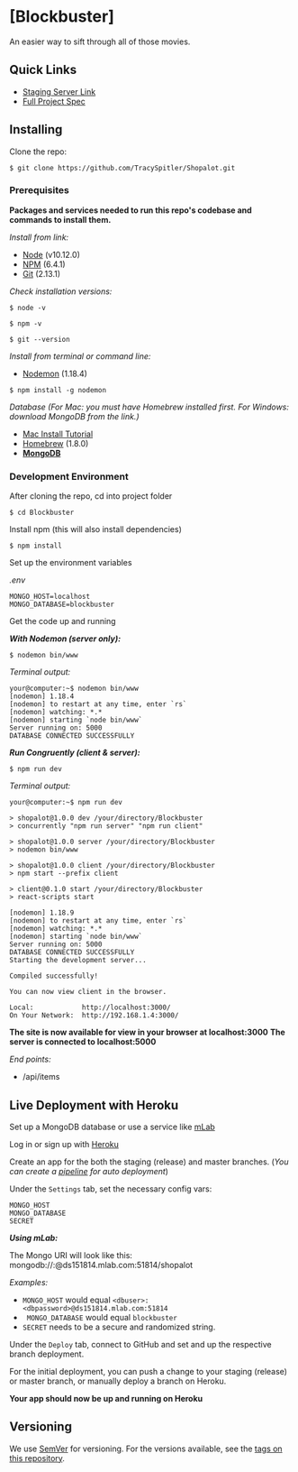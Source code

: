 # [Blockbuster]

An easier way to sift through all of those movies.

## Quick Links

* [Staging Server Link](https://codeteers-shopalot-staging.herokuapp.com/)
* [Full Project Spec](https://github.com/TracySpitler/Shopalot/blob/dev/README.md)

## Installing

Clone the repo:

```
$ git clone https://github.com/TracySpitler/Shopalot.git
```

### Prerequisites

__Packages and services needed to run this repo's codebase and commands to install them.__

_Install from link:_

* [Node](https://nodejs.org/en/) (v10.12.0)
* [NPM](https://www.npmjs.com/get-npm) (6.4.1)
* [Git](https://git-scm.com/) (2.13.1)

_Check installation versions:_

```
$ node -v
```
```
$ npm -v
```
```
$ git --version
```

_Install from terminal or command line:_

* [Nodemon](https://nodemon.io/) (1.18.4)

```
$ npm install -g nodemon
```

_Database (For Mac: you must have Homebrew installed first. For Windows: download MongoDB from the link.)_
* [Mac Install Tutorial](https://treehouse.github.io/installation-guides/mac/mongo-mac.html)
* [Homebrew](https://brew.sh/) (1.8.0)
* __[MongoDB](https://www.mongodb.com/)__

### Development Environment

After cloning the repo, cd into project folder

```
$ cd Blockbuster
```

Install npm (this will also install dependencies)

```
$ npm install
```

Set up the environment variables

_.env_

```
MONGO_HOST=localhost
MONGO_DATABASE=blockbuster
```

Get the code up and running

**_With Nodemon (server only):_**

```
$ nodemon bin/www
```

_Terminal output:_

```
your@computer:~$ nodemon bin/www
[nodemon] 1.18.4
[nodemon] to restart at any time, enter `rs`
[nodemon] watching: *.*
[nodemon] starting `node bin/www`
Server running on: 5000
DATABASE CONNECTED SUCCESSFULLY
```

**_Run Congruently (client & server):_**

```
$ npm run dev
```

_Terminal output:_

```
your@computer:~$ npm run dev

> shopalot@1.0.0 dev /your/directory/Blockbuster
> concurrently "npm run server" "npm run client"

> shopalot@1.0.0 server /your/directory/Blockbuster
> nodemon bin/www

> shopalot@1.0.0 client /your/directory/Blockbuster
> npm start --prefix client

> client@0.1.0 start /your/directory/Blockbuster
> react-scripts start

[nodemon] 1.18.9
[nodemon] to restart at any time, enter `rs`
[nodemon] watching: *.*
[nodemon] starting `node bin/www`
Server running on: 5000
DATABASE CONNECTED SUCCESSFULLY
Starting the development server...

Compiled successfully!

You can now view client in the browser.

Local:            http://localhost:3000/
On Your Network:  http://192.168.1.4:3000/
```

__The site is now available for view in your browser at localhost:3000__
__The server is connected to localhost:5000__

_End points:_
* /api/items

## Live Deployment with Heroku

Set up a MongoDB database or use a service like [mLab](https://mlab.com/)

Log in or sign up with [Heroku](https://www.heroku.com/)

Create an app for the both the staging (release) and master branches. (_You can create a [pipeline](https://devcenter.heroku.com/articles/pipelines) for auto deployment_)

Under the ```Settings``` tab, set the necessary config vars:
```
MONGO_HOST
MONGO_DATABASE
SECRET
```

*__Using mLab:__*

The Mongo URI will look like this: mongodb://<dbuser>:<dbpassword>@ds151814.mlab.com:51814/shopalot

_Examples:_

* ```MONGO_HOST``` would equal ```<dbuser>:<dbpassword>@ds151814.mlab.com:51814```
* ``` MONGO_DATABASE``` would equal ```blockbuster```
* ```SECRET``` needs to be a secure and randomized string.

Under the ```Deploy``` tab, connect to GitHub and set and up the respective branch deployment.

For the initial deployment, you can push a change to your staging (release) or master branch, or manually deploy a branch on Heroku.

__Your app should now be up and running on Heroku__

## Versioning

We use [SemVer](http://semver.org/) for versioning. For the versions available, see the [tags on this repository](https://github.com/your/project/tags).
